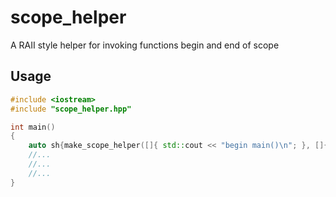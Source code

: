 # scope_helper
A RAII style helper for invoking functions begin and end of scope

## Usage

```C++
#include <iostream>
#include "scope_helper.hpp"

int main()
{
    auto sh{make_scope_helper([]{ std::cout << "begin main()\n"; }, []{ std::cout << "end main()\n"; })};
    //...
    //...
    //...
}
```
